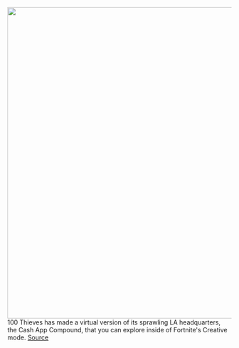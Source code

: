 <img src='https://cdn.vox-cdn.com/thumbor/KAjLfFiEFXJ3etmrd8wX4q9Or18=/0x0:1920x1080/1200x800/filters:focal(807x387:1113x693)/cdn.vox-cdn.com/uploads/chorus_image/image/67904902/1___100_Thieves_Compound_Front_Outside.0.png' width='700px' /><br/>
100 Thieves has made a virtual version of its sprawling LA headquarters, the Cash App Compound, that you can explore inside of Fortnite's Creative mode.
<a href='https://www.theverge.com/2020/11/24/21612909/100-thieves-fortnite-cash-app-compound-la-headquarters'> Source <a/>